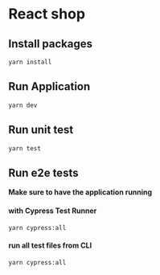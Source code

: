 # React shop

## Install packages

```
yarn install
```

## Run Application

```
yarn dev
```

## Run unit test

```
yarn test
```

## Run e2e tests

**Make sure to have the application running**

#### with Cypress Test Runner

```
yarn cypress:all
```

#### run all test files from CLI

```
yarn cypress:all
```
